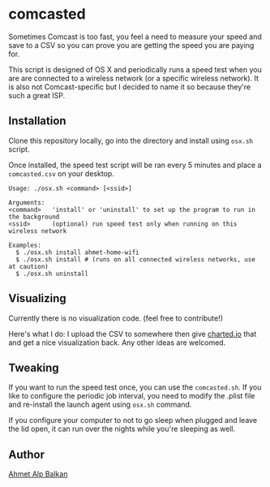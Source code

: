 # comcasted

Sometimes Comcast is too fast, you feel a need to measure your speed and save to a CSV
so you can prove you are getting the speed you are paying for.

This script is designed of OS X and periodically runs a speed test when you are
are connected to a wireless network (or a specific wireless network). It is also not Comcast-specific but I decided to name it so because they're such a great ISP.

## Installation

Clone this repository locally, go into the directory and install using `osx.sh` script.

Once installed, the speed test script will be ran every 5 minutes and place a
`comcasted.csv` on your desktop.

	Usage: ./osx.sh <command> [<ssid>]

	Arguments:
	<command>	'install' or 'uninstall' to set up the program to run in the background
	<ssid>		(optional) run speed test only when running on this wireless network

	Examples:
	  $ ./osx.sh install ahmet-home-wifi
	  $ ./osx.sh install # (runs on all connected wireless networks, use at caution)
	  $ ./osx.sh uninstall

## Visualizing

Currently there is no visualization code. (feel free to contribute!)

Here's what I do: I upload the CSV to somewhere then give [charted.io](http://www.charted.co)
that and get a nice visualization back. Any other ideas are welcomed.

## Tweaking

If you want to run the speed test once, you can use the `comcasted.sh`. If you like to
configure the periodic job interval, you need to modify the .plist file and re-install
the launch agent using `osx.sh` command.

If you configure your computer to not to go sleep when plugged and leave the lid open,
it can run over the nights while you're sleeping as well.

## Author

[Ahmet Alp Balkan](http://ahmetalpbalkan.com)
